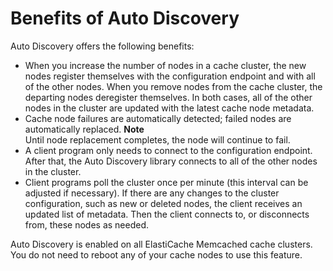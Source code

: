# Benefits of Auto Discovery<a name="AutoDiscovery.Benefits"></a>

Auto Discovery offers the following benefits:
+ When you increase the number of nodes in a cache cluster, the new nodes register themselves with the configuration endpoint and with all of the other nodes\. When you remove nodes from the cache cluster, the departing nodes deregister themselves\. In both cases, all of the other nodes in the cluster are updated with the latest cache node metadata\.
+ Cache node failures are automatically detected; failed nodes are automatically replaced\.
**Note**  
Until node replacement completes, the node will continue to fail\.
+ A client program only needs to connect to the configuration endpoint\. After that, the Auto Discovery library connects to all of the other nodes in the cluster\.
+ Client programs poll the cluster once per minute \(this interval can be adjusted if necessary\)\. If there are any changes to the cluster configuration, such as new or deleted nodes, the client receives an updated list of metadata\. Then the client connects to, or disconnects from, these nodes as needed\.

Auto Discovery is enabled on all ElastiCache Memcached cache clusters\. You do not need to reboot any of your cache nodes to use this feature\.